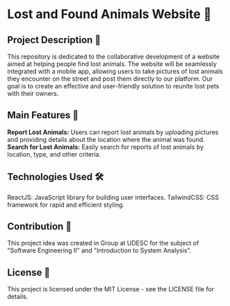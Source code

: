 # Lost and Found Animals Website 🐾
## Project Description 📜
This repository is dedicated to the collaborative development of a website aimed at helping people find lost animals. The website will be seamlessly integrated with a mobile app, allowing users to take pictures of lost animals they encounter on the street and post them directly to our platform. Our goal is to create an effective and user-friendly solution to reunite lost pets with their owners.

## Main Features 🌟
**Report Lost Animals:** Users can report lost animals by uploading pictures and providing details about the location where the animal was found.
**Search for Lost Animals:** Easily search for reports of lost animals by location, type, and other criteria.

## Technologies Used 🛠️
ReactJS: JavaScript library for building user interfaces.
TailwindCSS: CSS framework for rapid and efficient styling.

## Contribution 🤝
This project idea was created in Group at UDESC for the subject of "Software Engineering II" and "Introduction to System Analysis".

## License 📄
This project is licensed under the MIT License - see the LICENSE file for details.


